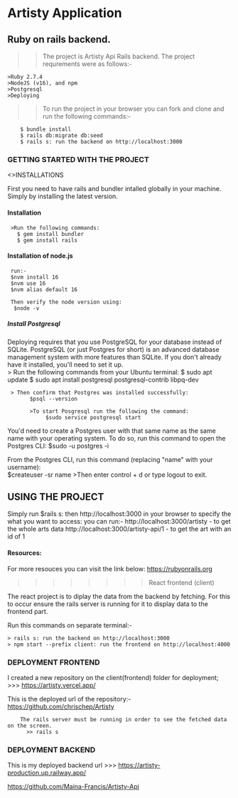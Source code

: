 # Artisty Application
       
## Ruby on rails backend.

>>The project is Artisty Api Rails backend.
>>The project requrements were as follows:-
    
    >Ruby 2.7.4
    >NodeJS (v16), and npm
    >Postgresql
    >Deploying

>> To run the project in your browser you can fork and clone and run the following commands:-

        $ bundle install
        $ rails db:migrate db:seed
        $ rails s: run the backend on http://localhost:3000      


### GETTING STARTED WITH THE PROJECT

 <>INSTALLATIONS

 First you need to have rails and bundler intalled globally in your machine.
   Simply by installing the latest version.

 #### Installation

     >Run the following commands:
       $ gem install bundler
       $ gem install rails

 #### Installation of node.js
   
     run:-
     $nvm install 16
     $nvm use 16
     $nvm alias default 16

     Then verify the node version using:
      $node -v 

 ##### Install Postgresql


 Deploying requires that you use PostgreSQL for your database instead of SQLite. PostgreSQL (or just Postgres for short) is an advanced database management system with more features than SQLite. If you don't already have it installed, you'll need to set it up.  
    > Run the following commands from your Ubuntu terminal: 
          $ sudo apt update
          $ sudo apt install postgresql postgresql-contrib libpq-dev

     > Then confirm that Postgres was installed successfully:  
           $psql --version   

           >To start Posgresql run the following the command:
                $sudo service postgresql start

 You'd need to create a Postgres user with that same name as the same name with your operating system.
     To do so, run this command to open the Postgres CLI:
        $sudo -u postgres -i

 From the Postgres CLI, run this command (replacing "name" with your username):  
        $createuser -sr name
        >Then enter control + d or type logout to exit.  
        

## USING THE PROJECT

Simply run 
  $rails s: then http://localhost:3000 in your browser
   to specify the what you want to access:
   you can run:-
   http://localhost:3000/artisty - to get the whole arts data
   http://localhost:3000/artisty-api/1 - to get the art with an id of 1

#### Resources:

 For more resouces you can visit the link below:
 https://rubyonrails.org

>>>>>>>> React frontend (client)

The react project is to diplay the data from the backend  by fetching.
For this to occur ensure the rails server is running for it to display data to the frontend part.
   
   Run this commands on separate terminal:-
        
    > rails s: run the backend on http://localhost:3000
    > npm start --prefix client: run the frontend on http://localhost:4000


### DEPLOYMENT FRONTEND

I created a new repository on the client(frontend) folder for deployment;
    >>> https://artisty.vercel.app/

 This is the deployed url of the repository:-
        https://github.com/chrischep/Artisty

        The rails server must be running in order to see the fetched data on the screen.
          >> rails s

 ### DEPLOYMENT BACKEND

 This is my deployed backend url
    >>> https://artisty-production.up.railway.app/

 https://github.com/Maina-Francis/Artisty-Api

